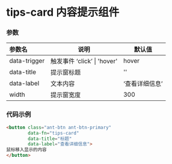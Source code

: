 # tips-card 内容提示组件

### 参数

| 参数名       | 说明                        | 默认值 |
| :----------- | --------------------------- | ------ |
| data-trigger | 触发事件 ‘click’ \| 'hover' | hover  |
| data-title   | 提示窗标题                  | ''     |
| data-label | 文本内容                    | ‘查看详细信息’     |
| width        | 提示窗宽度                  | 300    |



### 代码示例

```html
<button class="ant-btn ant-btn-primary"
        data-fn="tips-card"
        data-title="标题"
        data-label="查看详细信息">
鼠标移入显示的内容
</button>
```

